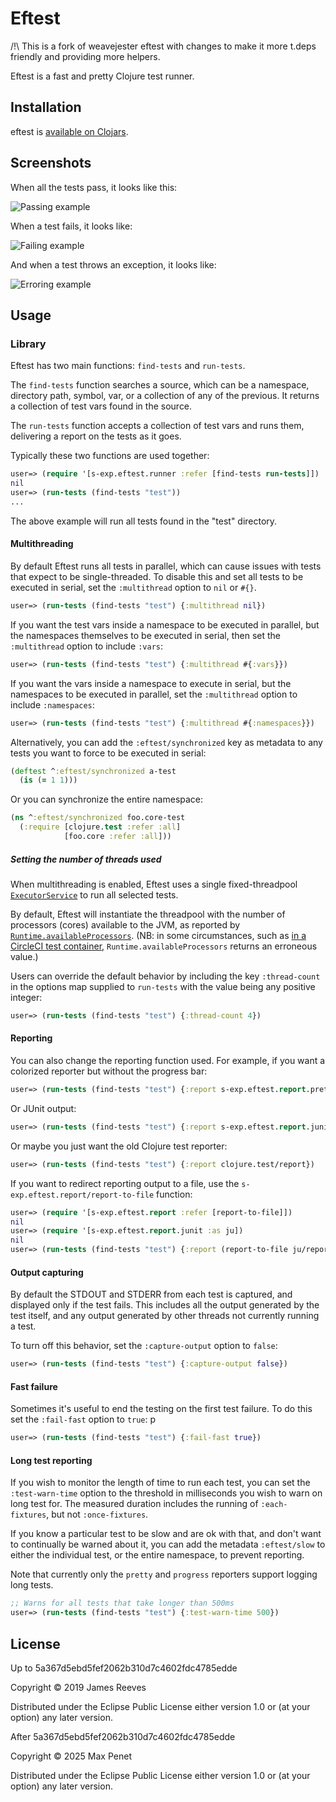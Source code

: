 # Eftest

/!\ This is a fork of weavejester eftest with changes to make it more t.deps
friendly and providing more helpers.

Eftest is a fast and pretty Clojure test runner.

## Installation

eftest is [available on Clojars](https://clojars.org/mpenet/eftest).

## Screenshots

When all the tests pass, it looks like this:

![Passing example](doc/passing-example.png)

When a test fails, it looks like:

![Failing example](doc/failing-example.png)

And when a test throws an exception, it looks like:

![Erroring example](doc/erroring-example.png)

## Usage

### Library

Eftest has two main functions: `find-tests` and `run-tests`.

The `find-tests` function searches a source, which can be a namespace, directory
path, symbol, var, or a collection of any of the previous.  It returns a
collection of test vars found in the source.

The `run-tests` function accepts a collection of test vars and runs them,
delivering a report on the tests as it goes.

Typically these two functions are used together:

```clojure
user=> (require '[s-exp.eftest.runner :refer [find-tests run-tests]])
nil
user=> (run-tests (find-tests "test"))
...
```

The above example will run all tests found in the "test" directory.

#### Multithreading

By default Eftest runs all tests in parallel, which can cause issues with tests
that expect to be single-threaded. To disable this and set all tests to be
executed in serial, set the `:multithread` option to `nil` or `#{}`.

```clojure
user=> (run-tests (find-tests "test") {:multithread nil})
```

If you want the test vars inside a namespace to be executed in
parallel, but the namespaces themselves to be executed in serial, then
set the `:multithread` option to include `:vars`:

```clojure
user=> (run-tests (find-tests "test") {:multithread #{:vars}})
```

If you want the vars inside a namespace to execute in serial, but the
namespaces to be executed in parallel, set the `:multithread` option
to include `:namespaces`:

```clojure
user=> (run-tests (find-tests "test") {:multithread #{:namespaces}})
```

Alternatively, you can add the `:eftest/synchronized` key as metadata to any
tests you want to force to be executed in serial:

```clojure
(deftest ^:eftest/synchronized a-test
  (is (= 1 1)))
```

Or you can synchronize the entire namespace:

```clojure
(ns ^:eftest/synchronized foo.core-test
  (:require [clojure.test :refer :all]
            [foo.core :refer :all]))
```

##### Setting the number of threads used

When multithreading is enabled, Eftest uses a single fixed-threadpool
[`ExecutorService`][executorservice] to run all selected tests.

By default, Eftest will instantiate the threadpool with the number of processors
(cores) available to the JVM, as reported by
[`Runtime.availableProcessors`][availableprocessors]. (NB: in some
circumstances, such as [in a CircleCI test container][resource-class],
`Runtime.availableProcessors` returns an erroneous value.)

[executorservice]: https://docs.oracle.com/en/java/javase/11/docs/api/java.base/java/util/concurrent/ExecutorService.html
[availableprocessors]: https://docs.oracle.com/en/java/javase/11/docs/api/java.base/java/lang/Runtime.html#availableProcessors()
[resource-class]: https://circleci.com/docs/2.0/configuration-reference/#resource_class

Users can override the default behavior by including the key `:thread-count` in
the options map supplied to `run-tests` with the value being any positive
integer:

```clojure
user=> (run-tests (find-tests "test") {:thread-count 4})
```

#### Reporting

You can also change the reporting function used. For example, if you want a
colorized reporter but without the progress bar:

```clojure
user=> (run-tests (find-tests "test") {:report s-exp.eftest.report.pretty/report})
```

Or JUnit output:

```clojure
user=> (run-tests (find-tests "test") {:report s-exp.eftest.report.junit/report})
```

Or maybe you just want the old Clojure test reporter:

```clojure
user=> (run-tests (find-tests "test") {:report clojure.test/report})
```

If you want to redirect reporting output to a file, use the
`s-exp.eftest.report/report-to-file` function:

```clojure
user=> (require '[s-exp.eftest.report :refer [report-to-file]])
nil
user=> (require '[s-exp.eftest.report.junit :as ju])
nil
user=> (run-tests (find-tests "test") {:report (report-to-file ju/report "test.xml")})
```

#### Output capturing

By default the STDOUT and STDERR from each test is captured, and
displayed only if the test fails. This includes all the output
generated by the test itself, and any output generated by other
threads not currently running a test.

To turn off this behavior, set the `:capture-output` option to
`false`:

```clojure
user=> (run-tests (find-tests "test") {:capture-output false})
```

#### Fast failure

Sometimes it's useful to end the testing on the first test failure. To
do this set the `:fail-fast` option to `true`:
p
```clojure
user=> (run-tests (find-tests "test") {:fail-fast true})
```

#### Long test reporting

If you wish to monitor the length of time to run each test, you can
set the `:test-warn-time` option to the threshold in milliseconds you
wish to warn on long test for. The measured duration includes the
running of `:each-fixtures`, but not `:once-fixtures`.

If you know a particular test to be slow and are ok with that, and
don't want to continually be warned about it, you can add the metadata
`:eftest/slow` to either the individual test, or the entire namespace,
to prevent reporting.

Note that currently only the `pretty` and `progress` reporters support
logging long tests.

```clojure
;; Warns for all tests that take longer than 500ms
user=> (run-tests (find-tests "test") {:test-warn-time 500})
```

## License

Up to 5a367d5ebd5fef2062b310d7c4602fdc4785edde

Copyright © 2019 James Reeves

Distributed under the Eclipse Public License either version 1.0 or (at
your option) any later version.


After 5a367d5ebd5fef2062b310d7c4602fdc4785edde

Copyright © 2025 Max Penet

Distributed under the Eclipse Public License either version 1.0 or (at
your option) any later version.

